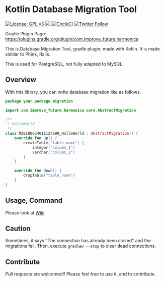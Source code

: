 # Kotlin Database Migration Tool

[![License: GPL v3](https://img.shields.io/badge/License-GPL%20v3-blue.svg)](https://www.gnu.org/licenses/gpl-3.0) [![](https://jitpack.io/v/KenjiOhtsuka/harmonica.svg)](https://jitpack.io/#KenjiOhtsuka/harmonica)
[![CircleCI](https://circleci.com/gh/KenjiOhtsuka/harmonica/tree/master.svg?style=svg)](https://circleci.com/gh/KenjiOhtsuka/harmonica/tree/master)
[![Twitter Follow](https://img.shields.io/twitter/follow/escamilloIII.svg?style=social)](https://twitter.com/escamilloIII)


Gradle Plugin Page: https://plugins.gradle.org/plugin/com.improve_future.harmonica

This is Database Migration Tool, gradle plugin, made with Kotlin.
It is made similar to Phinx, Rails.

This is used for PostgreSQL, not fully adapted to MySQL.

## Overview

With this library, you can write database migration like as follows.

```kotlin
package your.package.migration

import com.improve_future.harmonica.core.AbstractMigration

/**
 * HolloWorld
 */
class M20180624011127699_HolloWorld : AbstractMigration() {
    override fun up() {
        createTable("table_name") {
            integer("column_1")
            varchar("column_2")
        }
    }

    override fun down() {
        dropTable("table_name")
    }
}
```

## Usage, Command

Please look at [Wiki](https://github.com/KenjiOhtsuka/harmonica/wiki).

## Caution

Sometimes, it says "The connection has already been closed" and the migrations fail.
Then, execute `gradlew --stop` to clear dead connections.

## Contribute

Pull requests are welcomed!! Please feel free to use it, and to contribute.
